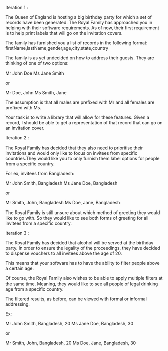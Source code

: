 
Iteration 1 :

The Queen of England is hosting a big birthday party for which a set of records have been generated. The Royal Family has approached you in helping with their software requirements. As of now, their first requirement is to help print labels that will go on the invitation covers.

The family has furnished you a list of records in the following format:
firstName,lastName,gender,age,city,state,country

The family is as yet undecided on how to address their guests. They are thinking of one of two options:

Mr John Doe
Ms Jane Smith

or 

Mr Doe, John
Ms Smith, Jane

The assumption is that all males are prefixed with Mr and all females are prefixed with Ms.

Your task is to write a library that will allow for these features. Given a record, I should be able to get a representation of that record that can go on an invitation cover.

Iteration 2 :

The Royal Family has decided that they also need to prioritise their invitations and would only like to focus on invitees from specific countries.They would like you to only furnish them label options for people from a specific country.

For ex, invitees from Bangladesh:

Mr John Smith, Bangladesh
Ms Jane Doe, Bangladesh

or

Mr Smith, John, Bangladesh
Ms Doe, Jane, Bangladesh

The Royal Family is still unsure about which method of greeting they would like to go with. So they would like to see both forms of greeting for all invitees from a specific country.

Iteration 3 :

The Royal Family has decided that alcohol will be served at the birthday party. In order to ensure the legality of the proceedings, they have decided to dispense vouchers to all invitees above the age of 20.
 
This means that your software has to have the ability to filter people above a certain age.

Of course, the Royal Family also wishes to be able to apply multiple filters at the same time. Meaning, they would like to see all people of legal drinking age from a specific country.

The filtered results, as before, can be viewed with formal or informal addressing.

Ex:

Mr John Smith, Bangladesh, 20
Ms Jane Doe, Bangladesh, 30

or 

Mr Smith, John, Bangladesh, 20
Ms Doe, Jane, Bangladesh, 30


